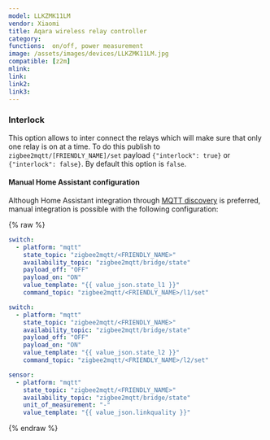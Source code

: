 ```yaml
---
model: LLKZMK11LM  
vendor: Xiaomi
title: Aqara wireless relay controller
category:
functions:  on/off, power measurement
image: /assets/images/devices/LLKZMK11LM.jpg
compatible: [z2m]
mlink: 
link: 
link2: 
link3: 
---
```

### Interlock
This option allows to inter connect the relays which will make sure that only one relay is on at a time. To do this publish to `zigbee2mqtt/[FRIENDLY_NAME]/set` payload `{"interlock": true}` or `{"interlock": false}`. By default this option is `false`.


#### Manual Home Assistant configuration
Although Home Assistant integration through [MQTT discovery](https://www.zigbee2mqtt.io/integration/home_assistant) is preferred,
manual integration is possible with the following configuration:


{% raw %}
```yaml
switch:
  - platform: "mqtt"
    state_topic: "zigbee2mqtt/<FRIENDLY_NAME>"
    availability_topic: "zigbee2mqtt/bridge/state"
    payload_off: "OFF"
    payload_on: "ON"
    value_template: "{{ value_json.state_l1 }}"
    command_topic: "zigbee2mqtt/<FRIENDLY_NAME>/l1/set"

switch:
  - platform: "mqtt"
    state_topic: "zigbee2mqtt/<FRIENDLY_NAME>"
    availability_topic: "zigbee2mqtt/bridge/state"
    payload_off: "OFF"
    payload_on: "ON"
    value_template: "{{ value_json.state_l2 }}"
    command_topic: "zigbee2mqtt/<FRIENDLY_NAME>/l2/set"

sensor:
  - platform: "mqtt"
    state_topic: "zigbee2mqtt/<FRIENDLY_NAME>"
    availability_topic: "zigbee2mqtt/bridge/state"
    unit_of_measurement: "-"
    value_template: "{{ value_json.linkquality }}"
```
{% endraw %}


